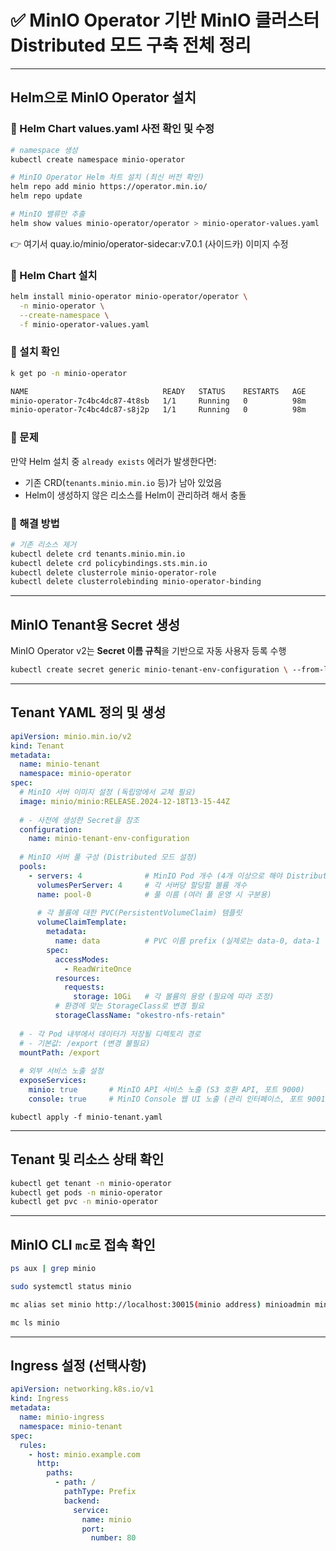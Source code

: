 # ✅ MinIO Operator 기반 MinIO 클러스터 Distributed 모드  구축 전체 정리

---

## Helm으로 MinIO Operator 설치

### 🔹 Helm Chart values.yaml 사전 확인 및 수정

```bash
# namespace 생성
kubectl create namespace minio-operator

# MinIO Operator Helm 차트 설치 (최신 버전 확인)
helm repo add minio https://operator.min.io/
helm repo update

# MinIO 밸류만 추출
helm show values minio-operator/operator > minio-operator-values.yaml
```

👉 여기서 quay.io/minio/operator-sidecar:v7.0.1 (사이드카) 이미지 수정

### 🔹 Helm Chart 설치

```bash
helm install minio-operator minio-operator/operator \
  -n minio-operator \
  --create-namespace \
  -f minio-operator-values.yaml
```
### 🔹 설치 확인

```bash
k get po -n minio-operator

NAME                              READY   STATUS    RESTARTS   AGE
minio-operator-7c4bc4dc87-4t8sb   1/1     Running   0          98m
minio-operator-7c4bc4dc87-s8j2p   1/1     Running   0          98m
```

### 🔹 문제

만약 Helm 설치 중 `already exists` 에러가 발생한다면:
- 기존 CRD(`tenants.minio.min.io` 등)가 남아 있었음
- Helm이 생성하지 않은 리소스를 Helm이 관리하려 해서 충돌

### 🔹 해결 방법

```bash
# 기존 리소스 제거
kubectl delete crd tenants.minio.min.io
kubectl delete crd policybindings.sts.min.io
kubectl delete clusterrole minio-operator-role
kubectl delete clusterrolebinding minio-operator-binding
```

---

## MinIO Tenant용 Secret 생성

MinIO Operator v2는 **Secret 이름 규칙**을 기반으로 자동 사용자 등록 수행

```bash
kubectl create secret generic minio-tenant-env-configuration \ --from-literal=config.env="export MINIO_ROOT_USER=minio export MINIO_ROOT_PASSWORD=minio123" \ --namespace minio-operator
```

---

## Tenant YAML 정의 및 생성

```yaml
apiVersion: minio.min.io/v2
kind: Tenant
metadata:
  name: minio-tenant
  namespace: minio-operator
spec:
  # MinIO 서버 이미지 설정 (독립망에서 교체 필요)
  image: minio/minio:RELEASE.2024-12-18T13-15-44Z
  
  # - 사전에 생성한 Secret을 참조
  configuration:
    name: minio-tenant-env-configuration
  
  # MinIO 서버 풀 구성 (Distributed 모드 설정)
  pools:
    - servers: 4              # MinIO Pod 개수 (4개 이상으로 해야 Distributed 모드 적용)
      volumesPerServer: 4     # 각 서버당 할당할 볼륨 개수
      name: pool-0            # 풀 이름 (여러 풀 운영 시 구분용)
      
      # 각 볼륨에 대한 PVC(PersistentVolumeClaim) 템플릿
      volumeClaimTemplate:
        metadata:
          name: data          # PVC 이름 prefix (실제로는 data-0, data-1 등으로 생성됨)
        spec:
          accessModes:
            - ReadWriteOnce
          resources:
            requests:
              storage: 10Gi   # 각 볼륨의 용량 (필요에 따라 조정)
          # 환경에 맞는 StorageClass로 변경 필요
          storageClassName: "okestro-nfs-retain"
  
  # - 각 Pod 내부에서 데이터가 저장될 디렉토리 경로
  # - 기본값: /export (변경 불필요)
  mountPath: /export
  
  # 외부 서비스 노출 설정
  exposeServices:
    minio: true       # MinIO API 서비스 노출 (S3 호환 API, 포트 9000)
    console: true     # MinIO Console 웹 UI 노출 (관리 인터페이스, 포트 9001)
```

```
kubectl apply -f minio-tenant.yaml
```

---

## Tenant 및 리소스 상태 확인

```bash
kubectl get tenant -n minio-operator
kubectl get pods -n minio-operator
kubectl get pvc -n minio-operator
```

---

## MinIO CLI `mc`로 접속 확인

```bash
ps aux | grep minio

sudo systemctl status minio

mc alias set minio http://localhost:30015(minio address) minioadmin minioadmin

mc ls minio
```

---
## Ingress 설정 (선택사항)

```yaml
apiVersion: networking.k8s.io/v1
kind: Ingress
metadata:
  name: minio-ingress
  namespace: minio-tenant
spec:
  rules:
    - host: minio.example.com
      http:
        paths:
          - path: /
            pathType: Prefix
            backend:
              service:
                name: minio
                port:
                  number: 80
```



